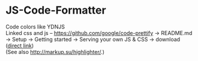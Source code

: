# JS-Code-Formatter
Code colors like YDNJS
<br>
Linked css and js – https://github.com/google/code-prettify -> README.md -> Setup -> Getting started -> Serving your own JS & CSS -> download (<a href="https://raw.githubusercontent.com/google/code-prettify/master/distrib/prettify-small.tgz">direct link</a>)
<br>
(See also http://markup.su/highlighter/.)
